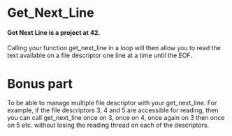 # Get_Next_Line

#### Get Next Line is a project at 42.

Calling your function get_next_line in a loop will then allow you to read the text
available on a file descriptor one line at a time until the EOF.

# Bonus part

To be able to manage multiple file descriptor with your 
get_next_line. For example, if the file descriptors 3, 4 and 5 are accessible for reading, then you can call
get_next_line once on 3, once on 4, once again on 3 then once on 5 etc. without losing the reading thread on each of the descriptors.
